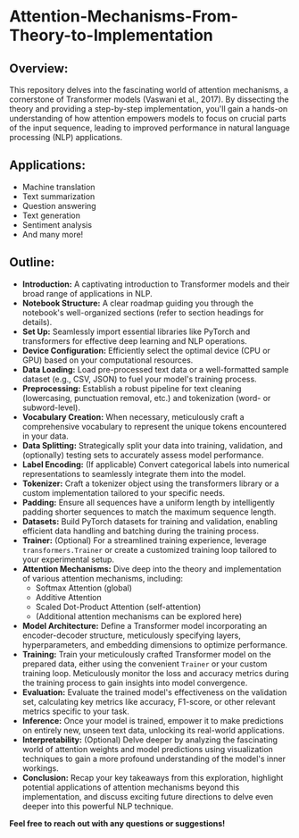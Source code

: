 # Attention-Mechanisms-From-Theory-to-Implementation


## **Overview:**

This repository delves into the fascinating world of attention mechanisms, a cornerstone of Transformer models (Vaswani et al., 2017). By dissecting the theory and providing a step-by-step implementation, you'll gain a hands-on understanding of how attention empowers models to focus on crucial parts of the input sequence, leading to improved performance in natural language processing (NLP) applications.

## **Applications:**

* Machine translation
* Text summarization
* Question answering
* Text generation
* Sentiment analysis
* And many more!

## **Outline:**

* **Introduction:** A captivating introduction to Transformer models and their broad range of applications in NLP.
* **Notebook Structure:** A clear roadmap guiding you through the notebook's well-organized sections (refer to section headings for details).
* **Set Up:** Seamlessly import essential libraries like PyTorch and transformers for effective deep learning and NLP operations.
* **Device Configuration:** Efficiently select the optimal device (CPU or GPU) based on your computational resources.
* **Data Loading:** Load pre-processed text data or a well-formatted sample dataset (e.g., CSV, JSON) to fuel your model's training process.
* **Preprocessing:** Establish a robust pipeline for text cleaning (lowercasing, punctuation removal, etc.) and tokenization (word- or subword-level).
* **Vocabulary Creation:** When necessary, meticulously craft a comprehensive vocabulary to represent the unique tokens encountered in your data.
* **Data Splitting:** Strategically split your data into training, validation, and (optionally) testing sets to accurately assess model performance.
* **Label Encoding:** (If applicable) Convert categorical labels into numerical representations to seamlessly integrate them into the model.
* **Tokenizer:** Craft a tokenizer object using the transformers library or a custom implementation tailored to your specific needs.
* **Padding:** Ensure all sequences have a uniform length by intelligently padding shorter sequences to match the maximum sequence length.
* **Datasets:** Build PyTorch datasets for training and validation, enabling efficient data handling and batching during the training process.
* **Trainer:** (Optional) For a streamlined training experience, leverage `transformers.Trainer` or create a customized training loop tailored to your experimental setup.
* **Attention Mechanisms:** Dive deep into the theory and implementation of various attention mechanisms, including:
    * Softmax Attention (global)
    * Additive Attention
    * Scaled Dot-Product Attention (self-attention)
    * (Additional attention mechanisms can be explored here)
* **Model Architecture:** Define a Transformer model incorporating an encoder-decoder structure, meticulously specifying layers, hyperparameters, and embedding dimensions to optimize performance.
* **Training:** Train your meticulously crafted Transformer model on the prepared data, either using the convenient `Trainer` or your custom training loop. Meticulously monitor the loss and accuracy metrics during the training process to gain insights into model convergence.
* **Evaluation:** Evaluate the trained model's effectiveness on the validation set, calculating key metrics like accuracy, F1-score, or other relevant metrics specific to your task.
* **Inference:** Once your model is trained, empower it to make predictions on entirely new, unseen text data, unlocking its real-world applications.
* **Interpretability:** (Optional) Delve deeper by analyzing the fascinating world of attention weights and model predictions using visualization techniques to gain a more profound understanding of the model's inner workings.
* **Conclusion:** Recap your key takeaways from this exploration, highlight potential applications of attention mechanisms beyond this implementation, and discuss exciting future directions to delve even deeper into this powerful NLP technique.

**Feel free to reach out with any questions or suggestions!**
